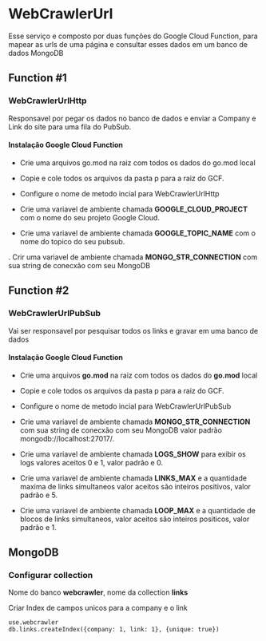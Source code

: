 # WebCrawlerUrl
Esse serviço e composto por duas funções do Google Cloud Function, para mapear as urls de uma página e consultar esses dados em um banco de dados MongoDB
## Function #1
### WebCrawlerUrlHttp
Responsavel por pegar os dados no banco de dados e enviar a Company e Link do site para uma fila do PubSub.

#### Instalação Google Cloud Function
* Crie uma arquivos go.mod na raiz com todos os dados do go.mod local

* Copie e cole todos os arquivos da pasta p para a raiz do GCF.

* Configure o nome de metodo incial para WebCrawlerUrlHttp

* Crie uma variavel de ambiente chamada **GOOGLE_CLOUD_PROJECT** com o nome do seu projeto Google Cloud.

* Crie uma variavel de ambiente chamada **GOOGLE_TOPIC_NAME** com o nome do topico do seu pubsub.

. Crir uma variavel de ambiente chamada **MONGO_STR_CONNECTION** com sua string de conecxão com seu MongoDB

## Function #2
### WebCrawlerUrlPubSub
Vai ser responsavel por pesquisar todos os links e gravar em uma banco de dados

#### Instalação Google Cloud Function
* Crie uma arquivos **go.mod** na raiz com todos os dados do **go.mod** local

* Copie e cole todos os arquivos da pasta p para a raiz do GCF.

* Configure o nome de metodo incial para WebCrawlerUrlPubSub

* Crie uma variavel de ambiente chamada **MONGO_STR_CONNECTION** com sua string de conecxão com seu MongoDB valor padrão mongodb://localhost:27017/.

* Crie uma variavel de ambiente chamada **LOGS_SHOW** para exibir os logs valores aceitos 0 e 1, valor padrão e 0.

* Crie uma variavel de ambiente chamada **LINKS_MAX** e a quantidade maxima de links simultaneos valor aceitos são inteiros positivos, valor padrão e 5.

* Crie uma variavel de ambiente chamada **LOOP_MAX** e a quantidade de blocos de links simultaneos, valor aceitos são inteiros positicos, valor padrão e 1.

## MongoDB

### Configurar collection
Nome do banco **webcrawler**, nome da collection **links**

Criar Index de campos unicos para a company e o link
``` MongoDB
use.webcrawler
db.links.createIndex({company: 1, link: 1}, {unique: true})
```
